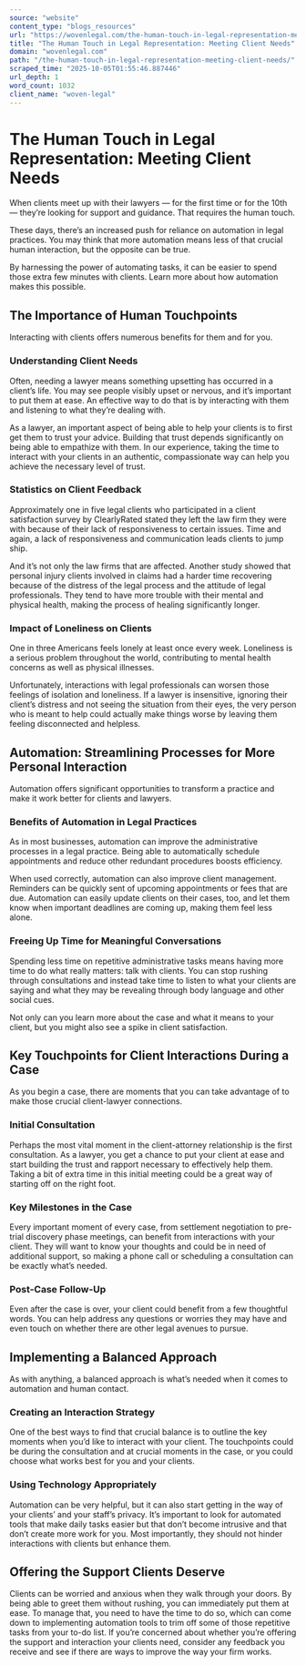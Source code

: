 ```yaml
---
source: "website"
content_type: "blogs_resources"
url: "https://wovenlegal.com/the-human-touch-in-legal-representation-meeting-client-needs/"
title: "The Human Touch in Legal Representation: Meeting Client Needs"
domain: "wovenlegal.com"
path: "/the-human-touch-in-legal-representation-meeting-client-needs/"
scraped_time: "2025-10-05T01:55:46.887446"
url_depth: 1
word_count: 1032
client_name: "woven-legal"
---
```


# The Human Touch in Legal Representation: Meeting Client Needs

When clients meet up with their lawyers — for the first time or for the 10th — they’re looking for support and guidance. That requires the human touch.  

These days, there’s an increased push for reliance on automation in legal practices. You may think that more automation means less of that crucial human interaction, but the opposite can be true.

By harnessing the power of automating tasks, it can be easier to spend those extra few minutes with clients. Learn more about how automation makes this possible.

## The Importance of Human Touchpoints

Interacting with clients offers numerous benefits for them and for you.

### Understanding Client Needs

Often, needing a lawyer means something upsetting has occurred in a client’s life. You may see people visibly upset or nervous, and it’s important to put them at ease. An effective way to do that is by interacting with them and listening to what they’re dealing with.  

As a lawyer, an important aspect of being able to help your clients is to first get them to trust your advice. Building that trust depends significantly on being able to empathize with them. In our experience, taking the time to interact with your clients in an authentic, compassionate way can help you achieve the necessary level of trust.

### Statistics on Client Feedback  

Approximately one in five legal clients who participated in a client satisfaction survey by ClearlyRated stated they left the law firm they were with because of their lack of responsiveness to certain issues. Time and again, a lack of responsiveness and communication leads clients to jump ship.  

And it’s not only the law firms that are affected. Another study showed that personal injury clients involved in claims had a harder time recovering because of the distress of the legal process and the attitude of legal professionals. They tend to have more trouble with their mental and physical health, making the process of healing significantly longer.  

### Impact of Loneliness on Clients

One in three Americans feels lonely at least once every week. Loneliness is a serious problem throughout the world, contributing to mental health concerns as well as physical illnesses.  

Unfortunately, interactions with legal professionals can worsen those feelings of isolation and loneliness. If a lawyer is insensitive, ignoring their client’s distress and not seeing the situation from their eyes, the very person who is meant to help could actually make things worse by leaving them feeling disconnected and helpless.

## Automation: Streamlining Processes for More Personal Interaction

Automation offers significant opportunities to transform a practice and make it work better for clients and lawyers.  

### Benefits of Automation in Legal Practices

As in most businesses, automation can improve the administrative processes in a legal practice. Being able to automatically schedule appointments and reduce other redundant procedures boosts efficiency.  

When used correctly, automation can also improve client management. Reminders can be quickly sent of upcoming appointments or fees that are due. Automation can easily update clients on their cases, too, and let them know when important deadlines are coming up, making them feel less alone.

### Freeing Up Time for Meaningful Conversations  

Spending less time on repetitive administrative tasks means having more time to do what really matters: talk with clients. You can stop rushing through consultations and instead take time to listen to what your clients are saying and what they may be revealing through body language and other social cues.  

Not only can you learn more about the case and what it means to your client, but you might also see a spike in client satisfaction.

## Key Touchpoints for Client Interactions During a Case

As you begin a case, there are moments that you can take advantage of to make those crucial client-lawyer connections.  

### Initial Consultation  

Perhaps the most vital moment in the client-attorney relationship is the first consultation. As a lawyer, you get a chance to put your client at ease and start building the trust and rapport necessary to effectively help them. Taking a bit of extra time in this initial meeting could be a great way of starting off on the right foot.

### Key Milestones in the Case

Every important moment of every case, from settlement negotiation to pre-trial discovery phase meetings, can benefit from interactions with your client. They will want to know your thoughts and could be in need of additional support, so making a phone call or scheduling a consultation can be exactly what’s needed.

### Post-Case Follow-Up

Even after the case is over, your client could benefit from a few thoughtful words. You can help address any questions or worries they may have and even touch on whether there are other legal avenues to pursue.

## Implementing a Balanced Approach

As with anything, a balanced approach is what’s needed when it comes to automation and human contact.  

### Creating an Interaction Strategy

One of the best ways to find that crucial balance is to outline the key moments when you’d like to interact with your client. The touchpoints could be during the consultation and at crucial moments in the case, or you could choose what works best for you and your clients.

### Using Technology Appropriately

Automation can be very helpful, but it can also start getting in the way of your clients’ and your staff’s privacy. It’s important to look for automated tools that make daily tasks easier but that don’t become intrusive and that don’t create more work for you. Most importantly, they should not hinder interactions with clients but enhance them.

## Offering the Support Clients Deserve

Clients can be worried and anxious when they walk through your doors. By being able to greet them without rushing, you can immediately put them at ease. To manage that, you need to have the time to do so, which can come down to implementing automation tools to trim off some of those repetitive tasks from your to-do list. If you’re concerned about whether you’re offering the support and interaction your clients need, consider any feedback you receive and see if there are ways to improve the way your firm works.